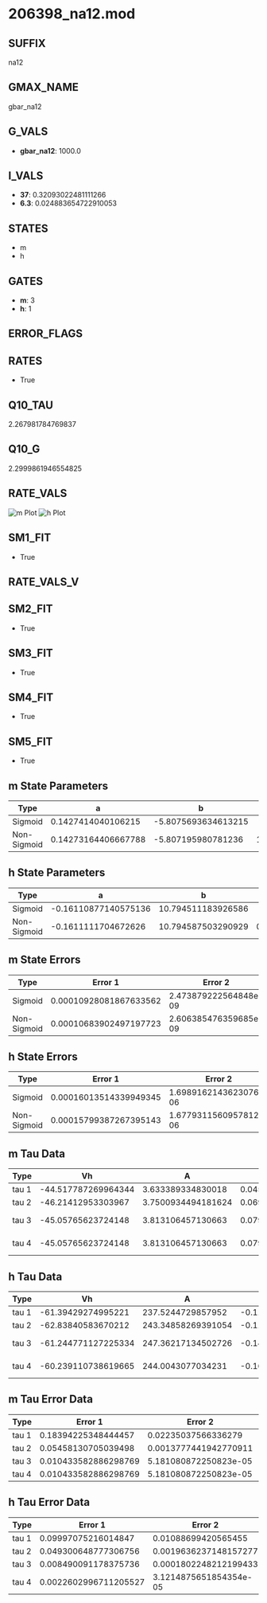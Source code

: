 # 206398_na12.mod

## SUFFIX

na12

## GMAX_NAME

gbar_na12

## G_VALS

- **gbar_na12**: 1000.0

## I_VALS

- **37**: 0.32093022481111266
- **6.3**: 0.024883654722910053

## STATES

- m
- h

## GATES

- **m**: 3
- **h**: 1

## ERROR_FLAGS


## RATES

- True

## Q10_TAU

2.267981784769837

## Q10_G

2.2999861946554825

## RATE_VALS

![m Plot](/Users/pbozelos/Dropbox/icg-Chai-Panos/supermodels/output_markdown_files/Na/206398_na12.mod/images/m.png)
![h Plot](/Users/pbozelos/Dropbox/icg-Chai-Panos/supermodels/output_markdown_files/Na/206398_na12.mod/images/h.png)

## SM1_FIT

- True

## RATE_VALS_V

## SM2_FIT

- True

## SM3_FIT

- True

## SM4_FIT

- True

## SM5_FIT

- True

## m State Parameters

| Type | a | b | c | d |
| --- | --- | --- | --- | --- |
| Sigmoid | 0.1427414040106215 | -5.8075693634613215 |
| Non-Sigmoid | 0.14273164406667788 | -5.807195980781236 | 1.0000302032542108 | -1.9099238119636e-05 |

## h State Parameters

| Type | a | b | c | d |
| --- | --- | --- | --- | --- |
| Sigmoid | -0.16110877140575136 | 10.794511183926586 |
| Non-Sigmoid | -0.1611111704672626 | 10.794587503290929 | 0.9999836465453705 | -7.349796543750384e-06 |

## m State Errors

| Type | Error 1 | Error 2 | Error 3 |
| --- | --- | --- | --- |
| Sigmoid | 0.00010928081867633562 | 2.473879222564848e-09 | 6.242426034720175e-05 |
| Non-Sigmoid | 0.00010683902497197723 | 2.606385476359685e-09 | 6.102943948329076e-05 |

## h State Errors

| Type | Error 1 | Error 2 | Error 3 |
| --- | --- | --- | --- |
| Sigmoid | 0.00016013514339949345 | 1.6989162143623076e-06 | 0.00013972244026632752 |
| Non-Sigmoid | 0.00015799387267395143 | 1.6779311560957812e-06 | 0.00013785412101614768 |

## m Tau Data

| Type | Vh | A | b1 | b2 | c1 | c2 | d1 | d2 | e1 | e2 |
| --- | --- | --- | --- | --- | --- | --- | --- | --- | --- | --- |
| tau 1 | -44.517787269964344 | 3.633389334830018 | 0.04553270534022233 | 0.04133527488454476 |
| tau 2 | -46.21412953303967 | 3.7500934494181624 | 0.06938314274882551 | 0.0006554551614542741 | 0.050734791343369626 | -0.00021827080669229232 |
| tau 3 | -45.05765623724148 | 3.813106457130663 | 0.07912513255039327 | 0.0013091723857109213 | 9.600600756475402e-06 | 0.060705170567853635 | -0.00048644676299605774 | 1.5173196976952167e-06 |
| tau 4 | -45.05765623724148 | 3.813106457130663 | 0.07912513255039327 | 0.0013091723857109213 | 9.600600756475402e-06 | 0.0 | 0.060705170567853635 | -0.00048644676299605774 | 1.5173196976952167e-06 | 0.0 |

## h Tau Data

| Type | Vh | A | b1 | b2 | c1 | c2 | d1 | d2 | e1 | e2 |
| --- | --- | --- | --- | --- | --- | --- | --- | --- | --- | --- |
| tau 1 | -61.39429274995221 | 237.5244729857952 | -0.11497695251832286 | -0.10268648839238362 |
| tau 2 | -62.83840583670212 | 243.34858269391054 | -0.11820981349705154 | 0.0005686520566704411 | -0.14429054918197223 | -0.0019618911480565084 |
| tau 3 | -61.244771127225334 | 247.36217134502726 | -0.14992433060738508 | 0.001787148702715837 | -7.47337672350841e-06 | -0.13838270582167445 | -0.00242433820830054 | -1.9059779663594704e-05 |
| tau 4 | -60.239110738619665 | 244.0043077034231 | -0.16419293740499466 | 0.0025214131873399722 | -1.8877739712694823e-05 | 5.265992121974443e-08 | -0.12102743082828454 | -0.0013817322758582207 | 6.191697964003234e-07 | 8.660663905051034e-08 |

## m Tau Error Data

| Type | Error 1 | Error 2 | Error 3 |
| --- | --- | --- | --- |
| tau 1 | 0.18394225348444457 | 0.02235037566336279 | 0.08567897613827864 |
| tau 2 | 0.05458130705039498 | 0.0013777441942770911 | 0.025423579497259593 |
| tau 3 | 0.010433582886298769 | 5.181080872250823e-05 | 0.004859887721379593 |
| tau 4 | 0.010433582886298769 | 5.181080872250823e-05 | 0.004859887721379593 |

## h Tau Error Data

| Type | Error 1 | Error 2 | Error 3 |
| --- | --- | --- | --- |
| tau 1 | 0.09997075216014847 | 0.01088699420565455 | 0.07740274923287767 |
| tau 2 | 0.049300648777306756 | 0.0019636237148157277 | 0.038171221801102266 |
| tau 3 | 0.008490091178375736 | 0.0001802248212199433 | 0.0065734865872705455 |
| tau 4 | 0.0022602996711205527 | 3.1214875651854354e-05 | 0.0017500459369819766 |

